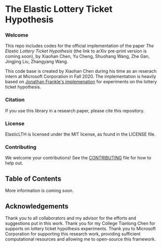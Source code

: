 # The Elastic Lottery Ticket Hypothesis

### Welcome

This repo includes codes for the official implementation of the paper *The Elastic Lottery Ticket Hypothesis* (the link to arXiv pre-print version is coming soon), by Xiaohan Chen, Yu Cheng, Shuohang Wang, Zhe Gan, Jingjing Liu, Zhangyang Wang.

This code base is created by Xiaohan Chen during his time as an reserach intern at Microsoft Corporation in Fall 2020. The implementation is heavily based on [Jonathan Frankle's implemenation](https://github.com/facebookresearch/open_lth) for experiments on the lottery ticket hypothesis.

### Citation

If you use this library in a research paper, please cite this repository.

### License

ElasticLTH is licensed under the MIT license, as found in the LICENSE file.

### Contributing

We welcome your contributions! See the [CONTRIBUTING](CONTRIBUTING.md) file for how to help out.

## Table of Contents

More information is coming soon.

## <a name=acknowledgements></a>Acknowledgements

Thank you to all collaborators and my advisor for the efforts and suggestions put in this work. Thank you for my College Tianlong Chen for supports on lottery ticket hypothesis experiments. Thank you to Microsoft Corporation for supporting this research work, providing sufficient computational resources and allowing me to open-source this framework.
